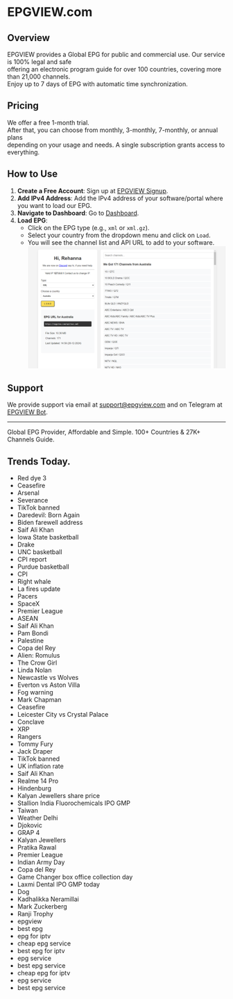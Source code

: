 # EPGVIEW.com



## Overview
EPGVIEW provides a Global EPG for public and commercial use. Our service is 100% legal and safe\
offering an electronic program guide for over 100 countries, covering more than 21,000 channels.\
Enjoy up to 7 days of EPG with automatic time synchronization.

## Pricing
We offer a free 1-month trial. \
After that, you can choose from monthly, 3-monthly, 7-monthly, or annual plans \
depending on your usage and needs. A single subscription grants access to everything.

## How to Use
1. **Create a Free Account**: Sign up at [EPGVIEW Signup](https://epgview.com/signup.php).
2. **Add IPv4 Address**: Add the IPv4 address of your software/portal where you want to load our EPG.
3. **Navigate to Dashboard**: Go to [Dashboard](https://epgview.com/dashboard.php).
4. **Load EPG**:
   - Click on the EPG type (e.g., `xml` or `xml.gz`).
   - Select your country from the dropdown menu and click on `Load`.
   - You will see the channel list and API URL to add to your software.
![EPGVIEW](img/dashboard.png)
## Support
We provide support via email at [support@epgview.com](mailto:support@epgview.com) and on Telegram at [EPGVIEW Bot](https://t.me/epgview_bot).

---

Global EPG Provider, Affordable and Simple. 100+ Countries & 27K+ Channels Guide.

## Trends Today.

- Red dye 3
- Ceasefire
- Arsenal
- Severance
- TikTok banned
- Daredevil: Born Again
- Biden farewell address
- Saif Ali Khan
- Iowa State basketball
- Drake
- UNC basketball
- CPI report
- Purdue basketball
- CPI
- Right whale
- La fires update
- Pacers
- SpaceX
- Premier League
- ASEAN
- Saif Ali Khan
- Pam Bondi
- Palestine
- Copa del Rey
- Alien: Romulus
- The Crow Girl
- Linda Nolan
- Newcastle vs Wolves
- Everton vs Aston Villa
- Fog warning
- Mark Chapman
- Ceasefire
- Leicester City vs Crystal Palace
- Conclave
- XRP
- Rangers
- Tommy Fury
- Jack Draper
- TikTok banned
- UK inflation rate
- Saif Ali Khan
- Realme 14 Pro
- Hindenburg
- Kalyan Jewellers share price
- Stallion India Fluorochemicals IPO GMP
- Taiwan
- Weather Delhi
- Djokovic
- GRAP 4
- Kalyan Jewellers
- Pratika Rawal
- Premier League
- Indian Army Day
- Copa del Rey
- Game Changer box office collection day
- Laxmi Dental IPO GMP today
- Dog
- Kadhalikka Neramillai
- Mark Zuckerberg
- Ranji Trophy
- epgview
- best epg
- epg for iptv
- cheap epg service
- best epg for iptv
- epg service
- best epg service
- cheap epg for iptv
- epg service
- best epg service

